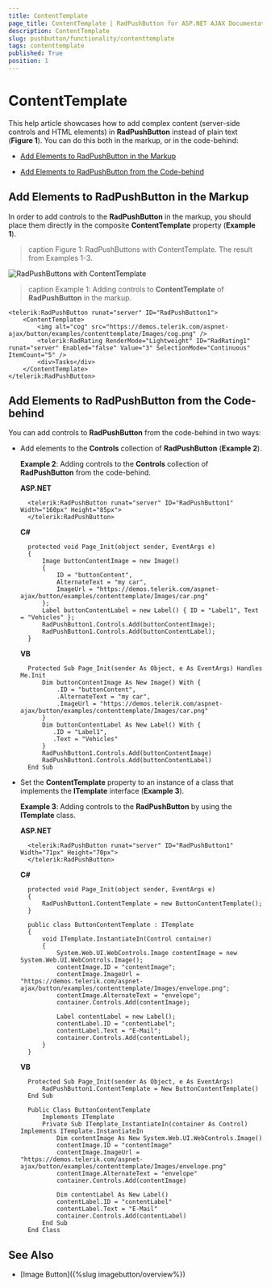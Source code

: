```yaml
---
title: ContentTemplate
page_title: ContentTemplate | RadPushButton for ASP.NET AJAX Documentation
description: ContentTemplate
slug: pushbutton/functionality/contenttemplate
tags: contenttemplate
published: True
position: 1
---
```


# ContentTemplate

This help article showcases how to add complex content (server-side controls and HTML elements) in **RadPushButton** instead of plain text (**Figure 1**). You can do this both in the markup, or in the code-behind:

* [Add Elements to RadPushButton in the Markup](#add-elements-to-radpushbutton-in-the-markup)

* [Add Elements to RadPushButton from the Code-behind](#add-elements-to-radpushbutton-from-the-code-behind)

## Add Elements to RadPushButton in the Markup

In order to add controls to the **RadPushButton** in the markup, you should place them directly in the composite **ContentTemplate** property (**Example 1**).

>caption Figure 1: RadPushButtons with ContentTemplate. The result from Examples 1-3.

![RadPushButtons with ContentTemplate](images/RadPushButtons-contenttemplate.png)

>caption Example 1: Adding controls to **ContentTemplate** of **RadPushButton** in the markup.

````ASP.NET
<telerik:RadPushButton runat="server" ID="RadPushButton1">
	<ContentTemplate>
        <img alt="cog" src="https://demos.telerik.com/aspnet-ajax/button/examples/contenttemplate/Images/cog.png" />
        <telerik:RadRating RenderMode="Lightweight" ID="RadRating1" runat="server" Enabled="false" Value="3" SelectionMode="Continuous" ItemCount="5" />
		<div>Tasks</div>
	</ContentTemplate>
</telerik:RadPushButton>
````

## Add Elements to RadPushButton from the Code-behind

You can add controls to **RadPushButton** from the code-behind in two ways:

* Add elements to the **Controls** collection of **RadPushButton** (**Example 2**). 

	**Example 2**: Adding controls to the **Controls** collection of **RadPushButton** from the code-behind.

	**ASP.NET**

		<telerik:RadPushButton runat="server" ID="RadPushButton1" Width="160px" Height="85px">
		</telerik:RadPushButton>

	**C#**

		protected void Page_Init(object sender, EventArgs e)
		{
			Image buttonContentImage = new Image()
			{
				ID = "buttonContent",
				AlternateText = "my car",
				ImageUrl = "https://demos.telerik.com/aspnet-ajax/button/examples/contenttemplate/Images/car.png"
			};
			Label buttonContentLabel = new Label() { ID = "Label1", Text = "Vehicles" };
			RadPushButton1.Controls.Add(buttonContentImage);
			RadPushButton1.Controls.Add(buttonContentLabel);
		}
	**VB**

		Protected Sub Page_Init(sender As Object, e As EventArgs) Handles Me.Init
			Dim buttonContentImage As New Image() With {
				.ID = "buttonContent",
				.AlternateText = "my car",
				.ImageUrl = "https://demos.telerik.com/aspnet-ajax/button/examples/contenttemplate/Images/car.png"
			}
			Dim buttonContentLabel As New Label() With {
			   .ID = "Label1",
			   .Text = "Vehicles"
			}
			RadPushButton1.Controls.Add(buttonContentImage)
			RadPushButton1.Controls.Add(buttonContentLabel)
		End Sub

* Set the **ContentTemplate** property to an instance of a class that implements the **ITemplate** interface (**Example 3**).

	**Example 3**: Adding controls to the **RadPushButton** by using the **ITemplate** class.

	**ASP.NET**

		<telerik:RadPushButton runat="server" ID="RadPushButton1" Width="71px" Height="70px">
		</telerik:RadPushButton>

	**C#**

		protected void Page_Init(object sender, EventArgs e)
		{
			RadPushButton1.ContentTemplate = new ButtonContentTemplate();
		}

		public class ButtonContentTemplate : ITemplate
		{
			void ITemplate.InstantiateIn(Control container)
			{
				System.Web.UI.WebControls.Image contentImage = new System.Web.UI.WebControls.Image();
				contentImage.ID = "contentImage";
				contentImage.ImageUrl = "https://demos.telerik.com/aspnet-ajax/button/examples/contenttemplate/Images/envelope.png";
				contentImage.AlternateText = "envelope";
				container.Controls.Add(contentImage);

				Label contentLabel = new Label();
				contentLabel.ID = "contentLabel";
				contentLabel.Text = "E-Mail";
				container.Controls.Add(contentLabel);
			}
		}

	**VB**

		Protected Sub Page_Init(sender As Object, e As EventArgs)
			RadPushButton1.ContentTemplate = New ButtonContentTemplate()
		End Sub

		Public Class ButtonContentTemplate
			Implements ITemplate
			Private Sub ITemplate_InstantiateIn(container As Control) Implements ITemplate.InstantiateIn
				Dim contentImage As New System.Web.UI.WebControls.Image()
				contentImage.ID = "contentImage"
				contentImage.ImageUrl = "https://demos.telerik.com/aspnet-ajax/button/examples/contenttemplate/Images/envelope.png"
				contentImage.AlternateText = "envelope"
				container.Controls.Add(contentImage)

				Dim contentLabel As New Label()
				contentLabel.ID = "contentLabel"
				contentLabel.Text = "E-Mail"
				container.Controls.Add(contentLabel)
			End Sub
		End Class


## See Also



 * [Image Button]({%slug imagebutton/overview%})
